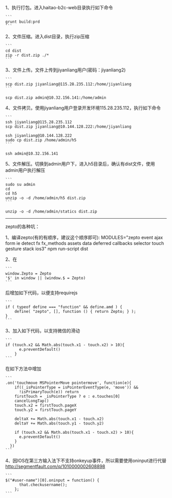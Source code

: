 1、执行打包。进入haitao-b2c-web目录执行如下命令

    ```
    grunt build:prd
    ```

2、文件压缩。进入dist目录，执行zip压缩

    ```
    cd dist
    zip -r dist.zip ./*
    ```

3、文件上传。文件上传到jiyanliang用户(密码：jiyanliang2)

    ```
    scp dist.zip jiyanliang@115.28.235.112:/home/jiyanliang
    ```

    scp dist.zip admin@10.32.156.141:/home/admin

4、文件拷贝。使用jiyanliang用户登录开发环境115.28.235.112，执行如下命令

    ```
    ssh jiyanliang@115.28.235.112
    scp dist.zip jiyanliang@10.144.128.222:/home/jiyanliang

    ssh jiyanliang@10.144.128.222
    sudo cp dist.zip /home/admin/h5
    ```

    ssh admin@10.32.156.141

5、文件解压。切换到admin用户下，进入h5目录后，确认有dist文件，使用admin用户执行解压

    ```
    sudo su admin
    cd
    cd h5
    unzip -o -d /home/admin/h5 dist.zip
    ```

    unzip -o -d /home/admin/statics dist.zip

--------------
zepto的各种坑：

1、编译zepto(有的有顺序，建议这个顺序即可):
MODULES="zepto event ajax form ie detect fx fx_methods assets data deferred callbacks selector touch gesture stack ios3" npm run-script dist

2、在

    ```
    window.Zepto = Zepto
    '$' in window || (window.$ = Zepto)
    ```

后增加如下代码，以便支持requirejs

    ```
    if ( typeof define === "function" && define.amd ) {
        define( "zepto", [], function () { return Zepto; } );
    }
    ```

3、加入如下代码，以支持微信的滑动

    ```
    if (touch.x2 && Math.abs(touch.x1 - touch.x2) > 10){
          e.preventDefault()
        }
    ```
在如下方法中增加

    ```
    .on('touchmove MSPointerMove pointermove', function(e){
        if((_isPointerType = isPointerEventType(e, 'move')) &&
          !isPrimaryTouch(e)) return
        firstTouch = _isPointerType ? e : e.touches[0]
        cancelLongTap()
        touch.x2 = firstTouch.pageX
        touch.y2 = firstTouch.pageY

        deltaX += Math.abs(touch.x1 - touch.x2)
        deltaY += Math.abs(touch.y1 - touch.y2)

        if (touch.x2 && Math.abs(touch.x1 - touch.x2) > 10){
          e.preventDefault()
        }
      })
    ```

4、因IOS在第三方输入法下不支持onkeyup事件，所以需要使用oninput进行代替
  http://segmentfault.com/q/1010000002608898

    ```
    $("#user-name")[0].oninput = function() {
          that.checkusername();
        };
    ```